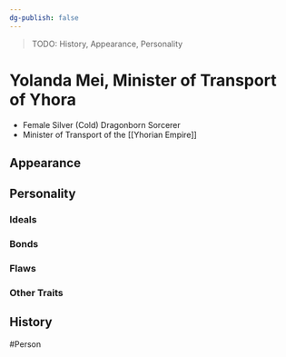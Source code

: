 ```yaml
---
dg-publish: false
---
```


> TODO: History, Appearance, Personality

# Yolanda Mei, Minister of Transport of Yhora
- Female Silver (Cold) Dragonborn Sorcerer 
- Minister of Transport of the [[Yhorian Empire]]

## Appearance


## Personality


### Ideals


### Bonds


### Flaws


### Other Traits


## History


#Person